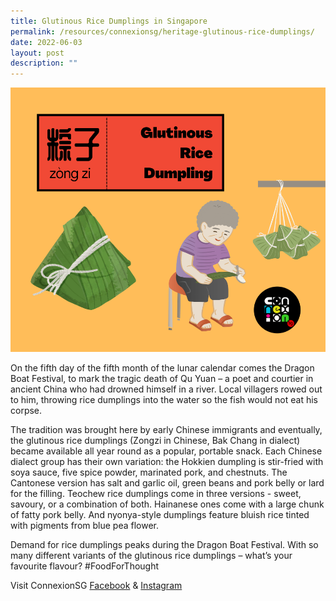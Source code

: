 ```yaml
---
title: Glutinous Rice Dumplings in Singapore
permalink: /resources/connexionsg/heritage-glutinous-rice-dumplings/
date: 2022-06-03
layout: post
description: ""
---
```

![](/images/connexionsg/2022/rice%20dumpling.png)

On the fifth day of the fifth month of the lunar calendar comes the Dragon Boat Festival, to mark the tragic death of Qu Yuan – a poet and courtier in ancient China who had drowned himself in a river. Local villagers rowed out to him, throwing rice dumplings into the water so the fish would not eat his corpse.

The tradition was brought here by early Chinese immigrants and eventually, the glutinous rice dumplings (Zongzi in Chinese, Bak Chang in dialect) became available all year round as a popular, portable snack. Each Chinese dialect group has their own variation: the Hokkien dumpling is stir-fried with soya sauce, five spice powder, marinated pork, and chestnuts. The Cantonese version has salt and garlic oil, green beans and pork belly or lard for the filling. Teochew rice dumplings come in three versions - sweet, savoury, or a combination of both. Hainanese ones come with a large chunk of fatty pork belly. And nyonya-style dumplings feature bluish rice tinted with pigments from blue pea flower.

Demand for rice dumplings peaks during the Dragon Boat Festival. With so many different variants of the glutinous rice dumplings – what’s your favourite flavour? #FoodForThought


Visit ConnexionSG [Facebook](https://www.facebook.com/ConnexionSG) & [Instagram](https://www.instagram.com/connexionsg/)





